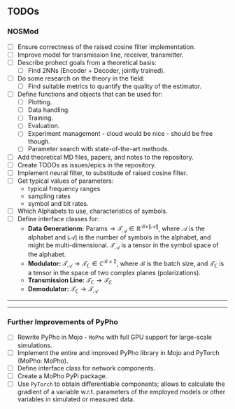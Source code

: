 ## TODOs

### NOSMod
- [ ] Ensure correctness of the raised cosine filter implementation.
- [ ] Improve model for transmission line, receiver, transmitter.
- [ ] Describe prohect goals from a theoretical basis:
    - [ ] Find 2NNs (Encoder + Decoder, jointly trained).
- [ ] Do some research on the theory in the field:
    - [ ] Find suitable metrics to quantify the quality of the estimator.
- [ ] Define functions and objects that can be used for:
    - [ ] Plotting.
    - [ ] Data handling.
    - [ ] Training.
    - [ ] Evaluation.
    - [ ] Experiment management - cloud would be nice - should be free though.
    - [ ] Parameter search with state-of-the-art methods.
- [ ] Add theoretical MD files, papers, and notes to the repository.
- [ ] Create TODOs as issues/epics in the repository.
- [ ] Implement neural filter, to substitude of raised cosine filter.
- [ ] Get typical values of parameters:
  - typical frequency ranges
  - sampling rates
  - symbol and bit rates.
- [ ] Which Alphabets to use, characteristics of symbols.
- [ ] Define interface classes for:
  - **Data Generationm:** $\text{Params} \rightarrow \mathcal{T}_{\mathcal{A}} \in \mathbb{R}^{\mathcal{B} \times \|\mathcal{A}\|}$, where $\mathcal{A}$ is the alphabet and $\|\mathcal{A}\|$ is the number of symbols in the alphabet, and might be multi-dimensional. $\mathcal{T}_{\mathcal{A}}$ is a tensor in the symbol space of the alphabet.
  - **Modulator:** $\mathcal{T}_{\mathcal{A}} \rightarrow \mathcal{T}_{\mathbb{C}} \in \mathbb{C}^{\mathcal{B} \times 2}$, where $\mathcal{B}$ is the batch size, and $\mathcal{T}_{\mathbb{C}}$ is a tensor in the space of two complex planes (polarizations).
  - **Transmission Line:** $\mathcal{T}_{\mathbb{C}} \rightarrow \mathcal{T}_{\mathbb{C}}$
  - **Demodulator:** $\mathcal{T}_{\mathbb{C}} \rightarrow \mathcal{T}_{\mathcal{A}}$
---
---

### Further Improvements of PyPho
- [ ] Rewrite PyPho in Mojo - `MoPho` with full GPU support for large-scale simulations.
- [ ] Implement the entire and improved PyPho library in Mojo and PyTorch (MoPho: MoPho).
- [ ] Define interface class for network components.
- [ ] Create a MoPho PyPi package.
- [ ] Use `PyTorch` to obtain differentiable components; allows to calculate the gradient of a variable w.r.t. parameters of the employed models or other variables in simulated or measured data.